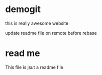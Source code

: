 # demogit
this is really awesome website


update readme file on remote before rebase

# read me

This file is jsut a readme file

